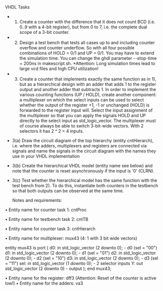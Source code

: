 VHDL Tasks

* 1) Create a counter with the difference that it does not count BCD (i.e. 0..9 with a 4-bit register), but from 0 to 7, i.e. the complete dual scope of a 3-bit counter.

* 2) Design a test bench that tests all cases up to and including counter overflow and counter underflow. So with all four possible combinations of HOLD = 0/1 and UP = 0/1. You may have to extend the simulation time: You can change the ghdl parameter --stop-time = 200ns in makescript.sh. 
*Attention: Long simulation times lead to large vcd files and high CPU utilization!

* 3) Create a counter that implements exactly the same function as in 1), but as a hierarchical design with an adder that adds 1 to the register output and another adder that subtracts 1. In order to implement the various counting functions (UP / HOLD), create another component: a multiplexer on which the select inputs can be used to select whether the output of the register +1, -1 or unchanged (HOLD) is forwarded to the register input will. Select the input assignment of the multiplexer so that you can apply the signals HOLD and UP directly to the select input as std_logic_vector. The multiplexer must of course always be able to switch 3-bit-wide vectors. With 2 selectors it has 2 ^ 2 = 4 inputs.

* 3(a) Draw the circuit diagram of the top hierarchy (entity cntHierarch), i.e. where the adders, multiplexers and registers are connected via signals and name the signals in the circuit diagram with the names they use in your VHDL implementation
* 3(b) Create the hierarchical VHDL model (entity name see below) and note that the counter is reset asynchronously if the input is '0' (CLRN).
* 3(c) Test whether the hierarchical model has the same function with the test bench from 2). To do this, instantiate both counters in the testbench so that both outputs can be observed at the same time.

  Notes and requirements:
  
• Entity name for counter task 1: cntProc

• Entity name for testbench task 2: cntTB

• Entity name for counter task 3: cntHierarch

• Entity name for multiplexer: mux43 (4: 1 with 3 bit wide vectors)


entity mux43 is
port (
d0: in std_logic_vector (2 downto 0); - d0 (sel = "00")
d1: in std_logic_vector (2 downto 0); - d1 (sel = "01")
d2: in std_logic_vector (2 downto 0); - d2 (sel = "10")
d3: in std_logic_vector (2 downto 0); - d3 (sel = "11")
sel: in std_logic_vector (1 downto 0); - 2 selector inputs
Y: out std_logic_vector (2 downto 0) - output
);
end mux43;

• Entity name for the register: dff3 (Attention: Reset of the counter is active low!)
• Entity name for the adders: va3
 
